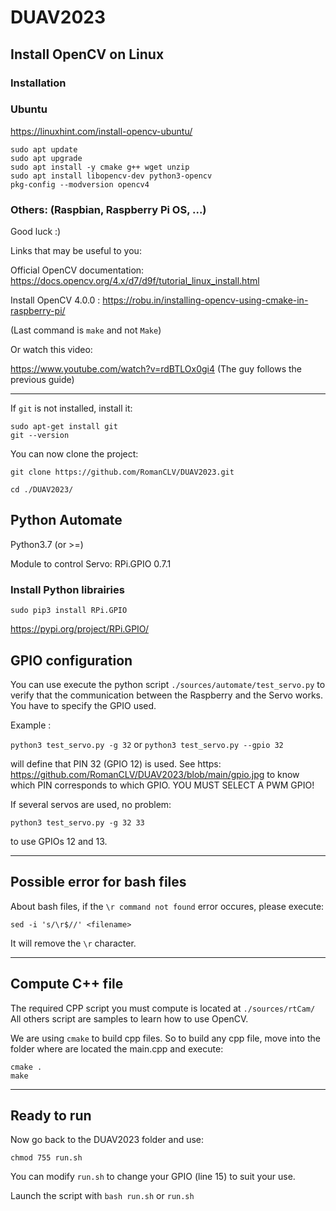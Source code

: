# DUAV2023

## Install OpenCV on Linux

### Installation

### Ubuntu

https://linuxhint.com/install-opencv-ubuntu/

```
sudo apt update
sudo apt upgrade
sudo apt install -y cmake g++ wget unzip
sudo apt install libopencv-dev python3-opencv
pkg-config --modversion opencv4
```

### Others: (Raspbian, Raspberry Pi OS, ...)
Good luck :)

Links that may be useful to you:

Official OpenCV documentation: https://docs.opencv.org/4.x/d7/d9f/tutorial_linux_install.html

Install OpenCV 4.0.0 : https://robu.in/installing-opencv-using-cmake-in-raspberry-pi/

(Last command is `make` and not `Make`)

Or watch this video:

https://www.youtube.com/watch?v=rdBTLOx0gi4   (The guy follows the previous guide)

---

If `git` is not installed, install it:
```
sudo apt-get install git
git --version
```

You can now clone the project:

`git clone https://github.com/RomanCLV/DUAV2023.git`

`cd ./DUAV2023/`

## Python Automate

Python3.7 (or >=)

Module to control Servo: RPi.GPIO 0.7.1 

### Install Python librairies

`sudo pip3 install RPi.GPIO`

https://pypi.org/project/RPi.GPIO/

## GPIO configuration
You can use execute the python script `./sources/automate/test_servo.py` to verify that the communication between the Raspberry and the Servo works.
You have to specify the GPIO used.

Example :

`python3 test_servo.py -g 32` or `python3 test_servo.py --gpio 32`

will define that PIN 32 (GPIO 12) is used.
See https: https://github.com/RomanCLV/DUAV2023/blob/main/gpio.jpg to know which PIN corresponds to which GPIO.
YOU MUST SELECT A PWM GPIO!

If several servos are used, no problem:

`python3 test_servo.py -g 32 33`

to use GPIOs 12 and 13.

---

## Possible error for bash files
About bash files, if the `\r command not found` error occures, please execute:

`sed -i 's/\r$//' <filename>`

It will remove the `\r` character.

---

## Compute C++ file

The required CPP script you must compute is located at `./sources/rtCam/`
All others script are samples to learn how to use OpenCV.

We are using `cmake` to build cpp files. So to build any cpp file, move into the folder where are located the main.cpp and execute:

```
cmake .
make
```

---

## Ready to run

Now go back to the DUAV2023 folder and use:

`chmod 755 run.sh`

You can modify `run.sh` to change your GPIO (line 15) to suit your use.

Launch the script with `bash run.sh` or `run.sh`
